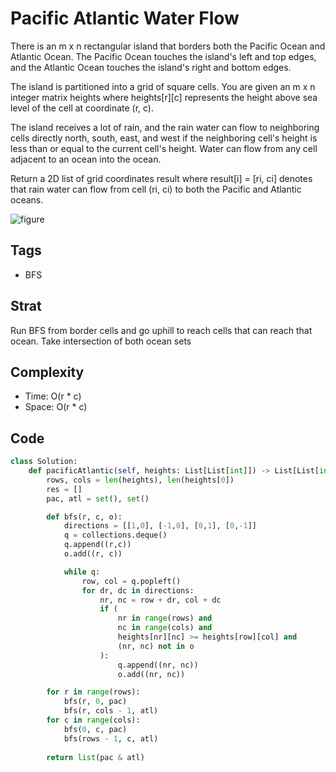 # Pacific Atlantic Water Flow
There is an m x n rectangular island that borders both the Pacific Ocean and Atlantic Ocean. The Pacific Ocean touches the island's left and top edges, and the Atlantic Ocean touches the island's right and bottom edges.

The island is partitioned into a grid of square cells. You are given an m x n integer matrix heights where heights[r][c] represents the height above sea level of the cell at coordinate (r, c).

The island receives a lot of rain, and the rain water can flow to neighboring cells directly north, south, east, and west if the neighboring cell's height is less than or equal to the current cell's height. Water can flow from any cell adjacent to an ocean into the ocean.

Return a 2D list of grid coordinates result where result[i] = [ri, ci] denotes that rain water can flow from cell (ri, ci) to both the Pacific and Atlantic oceans.

![figure](https://assets.leetcode.com/uploads/2021/06/08/waterflow-grid.jpg)

## Tags
- BFS

## Strat
Run BFS from border cells and go uphill to reach cells that can reach that ocean. Take intersection of both ocean sets

## Complexity

- Time: O(r * c)
- Space: O(r * c)

## Code

```python
class Solution:
    def pacificAtlantic(self, heights: List[List[int]]) -> List[List[int]]:
        rows, cols = len(heights), len(heights[0])
        res = []
        pac, atl = set(), set()

        def bfs(r, c, o):
            directions = [[1,0], [-1,0], [0,1], [0,-1]]
            q = collections.deque()
            q.append((r,c))
            o.add((r, c))

            while q:
                row, col = q.popleft()
                for dr, dc in directions:
                    nr, nc = row + dr, col + dc
                    if (
                        nr in range(rows) and
                        nc in range(cols) and
                        heights[nr][nc] >= heights[row][col] and
                        (nr, nc) not in o
                    ):
                        q.append((nr, nc))
                        o.add((nr, nc))

        for r in range(rows):
            bfs(r, 0, pac)
            bfs(r, cols - 1, atl)
        for c in range(cols):
            bfs(0, c, pac)
            bfs(rows - 1, c, atl)
        
        return list(pac & atl)
```
